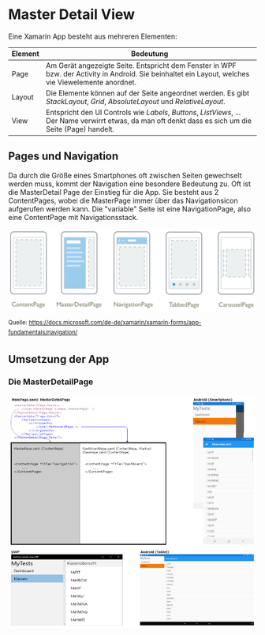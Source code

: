 # Master Detail View
Eine Xamarin App besteht aus mehreren Elementen:

| Element | Bedeutung   |
| ------- | ----------- |
| Page    | Am Gerät angezeigte Seite. Entspricht dem Fenster in WPF bzw. der Activity in Android. Sie beinhaltet ein Layout, welches vie Viewelemente anordnet. |
| Layout  | Die Elemente können auf der Seite angeordnet werden. Es gibt *StackLayout*, *Grid*, *AbsoluteLayout* und *RelativeLayout*. |
| View    | Entspricht den UI Controls wie *Labels*, *Buttons*, *ListViews*, ... Der Name verwirrt etwas, da man oft denkt dass es sich um die Seite (Page) handelt. |


## Pages und Navigation
Da durch die Größe eines Smartphones oft zwischen Seiten gewechselt werden muss, kommt der Navigation
eine besondere Bedeutung zu. Oft ist die MasterDetail Page der Einstieg für die App. Sie besteht aus
2 ContentPages, wobei die MasterPage immer über das Navigationsicon aufgerufen werden kann. Die
"variable" Seite ist eine NavigationPage, also eine ContentPage mit Navigationsstack.

![](page_types.png)

<sup>Quelle: https://docs.microsoft.com/de-de/xamarin/xamarin-forms/app-fundamentals/navigation/</sup>

## Umsetzung der App
### Die MasterDetailPage
![](master_detail_page.png)